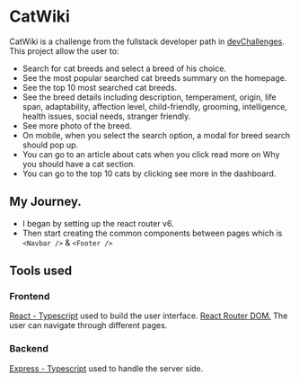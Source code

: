 
# CatWiki

CatWiki is a challenge from the fullstack developer path in [devChallenges](devchallenges.io). This project allow the user to:
- Search for cat breeds and select a breed of his choice.
- See the most popular searched cat breeds summary on the homepage.
- See the top 10 most searched cat breeds.
- See the breed details including description, temperament, origin, life span, adaptability, affection level, child-friendly, grooming, intelligence, health issues, social needs, stranger friendly.
- See more photo of the breed.
- On mobile, when you select the search option, a modal for breed search should pop up.
- You can go to an article about cats when you click read more on Why you should have a cat section.
- You can go to the top 10 cats by clicking see more in the dashboard.


## My Journey.

- I began by setting up the react router v6.
- Then start creating the common components between pages which is ```<Navbar />``` & ```<Footer />```



## Tools used

### Frontend
[React - Typescript](https://reactjs.org/) used to build the user interface.
[React Router DOM.](https://reactrouter.com/en/main) The user can navigate through different pages.


### Backend
[Express - Typescript](https://expressjs.com/) used to handle the server side.